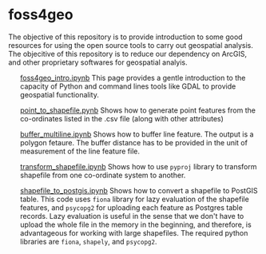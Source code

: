# foss4geo

The objective of this repository is to provide introduction to some good resources for using the open source tools to carry out geospatial analysis. The objecitive of this repository is to reduce our dependency on ArcGIS, and other proprietary softwares for geospatial analyis. 

<ol>

[foss4geo_intro.ipynb](https://github.com/SereneWizard/foss4geo/blob/master/foss4geo_intro.ipynb)
This page provides a gentle introduction to the capacity of Python and command lines tools like GDAL to provide geospatial functionality. 

[point_to_shapefile.pynb](https://github.com/SereneWizard/foss4geo/blob/master/point_to_shapefile.ipynb)
Shows how to generate point features from the co-ordinates listed in the .csv file (along with other attributes)

[buffer_multiline.ipynb](https://github.com/SereneWizard/foss4geo/blob/master/Buffer_multiline.ipynb)
Shows how to buffer line feature. The output is a polygon fetaure. The buffer distance has to be provided in the unit of measurement of the line feature file. 

[transform_shapefile.ipynb](https://github.com/SereneWizard/foss4geo/blob/master/transform_shapefile.ipynb)
Shows how to use `pyproj` library to transform shapefile from one co-ordinate system to another. 

[shapefile_to_postgis.ipynb](https://github.com/SereneWizard/foss4geo/blob/master/shapefile_to_postgis.ipynb)
Shows how to convert a shapefile to PostGIS table. This code uses `fiona` library for lazy evaluation of the shapefile features, and `psycopg2` for uploading each feature as Postgres table records. Lazy evaluation is useful in the sense that we don't have to upload the whole file in the memory in the beginning, and therefore, is advantageous for working with large shapefiles. 
The required python libraries are `fiona`, `shapely`, and `psycopg2`. 
<ol>